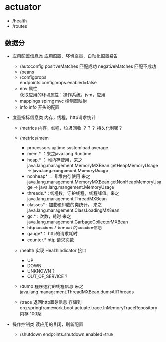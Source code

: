 # actuator

- /health
- /routes

## 数据分

- 应用配置信息类
    应用配置，环境变量，自动化配置报告
    - /autoconfig
           positiveMatches   匹配成功
           negativeMatches  匹配不成功     
    - /beans
    - /configprops       
        endpoints.configprops.enabled=false
    - env  属性  
        获取应用的环境属性：操作系统，jvm，应用
    - mappings  spirng mvc 控制器映射
    - info info 开头的配置

- 度量指标信息类
    内存，线程，http请求统计
    - /metrics  内存，线程，垃圾回收              ？？？ 持久化到哪？
    - /metrics/mem
        - processors uptime systemload.average
        - mem.* ：来之java.lang.Runtime
        - heap.*  ： 堆内存使用，来之 java.lang.management.MemoryMXBean.getHeapMemoryUsage => java.lang.mangement.MemoryUsage    
        - nonheap* ： 非堆内存使用  来之 java.lang.management.MemoryMXBean.getNonHeapMemoryUsage => java.lang.mangement.MemoryUsage
        - threads.* : 线程数，守护线程，线程峰值。来之java.lang.management.ThreadMXBean
        - classes* : 加载和卸载的类统计。 来之 java.lang.management.ClassLoadingMXBean
        - gc.* : 次数，耗时 来之 java.lang.management.GarbageCollectorMXBean
        - httpsessions.*  tomcat 的session信息
        - gauge*： http的请求耗时
        - counter.*  http 请求次数

    - /health 实现 HealthIndicator 接口
        - UP    
        - DOWN
        - UNKNOWN    ?
        - OUT_OF_SERVICE    ?
    - /dump 程序运行的线程信息
        来之 java.lang.management.ThreadMXBean.dumpAllThreads

    - /trace 返回http跟踪信息
        存储到 org.springframework.boot.actuate.trace.InMemoryTraceRepository     内存 100条

- 操作控制类
    读应用的关闭，刷新配置  
    - /shutdown
    endpoints.shutdown.enabled=true  
